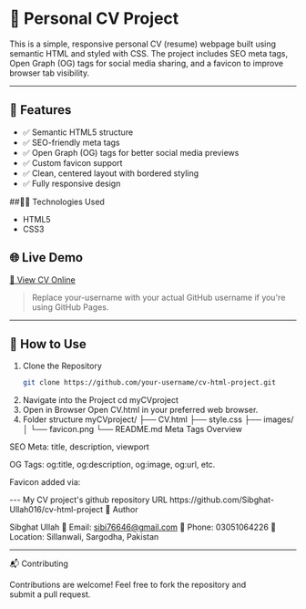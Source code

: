 # 💼 Personal CV Project

This is a simple, responsive personal CV (resume) webpage built using semantic HTML and styled with CSS. The project includes SEO meta tags, Open Graph (OG) tags for social media sharing, and a favicon to improve browser tab visibility.

---

## 📄 Features

- ✅ Semantic HTML5 structure
- ✅ SEO-friendly meta tags
- ✅ Open Graph (OG) tags for better social media previews
- ✅ Custom favicon support
- ✅ Clean, centered layout with bordered styling
- ✅ Fully responsive design


##🧑‍💻 Technologies Used

- HTML5
- CSS3

## 🌐 Live Demo

[🔗 View CV Online](https://your-username.github.io/cv-html-project)

> Replace your-username with your actual GitHub username if you're using GitHub Pages.

---

## 🚀 How to Use

1. Clone the Repository
   ```bash
   git clone https://github.com/your-username/cv-html-project.git 
2. Navigate into the Project
   cd myCVproject
3. Open in Browser
   Open CV.html in your preferred web browser.
5. Folder structure
   myCVproject/
├── CV.html
├── style.css
├── images/
│   └── favicon.png
└── README.md 
   Meta Tags Overview

SEO Meta: title, description, viewport

OG Tags: og:title, og:description, og:image, og:url, etc.

Favicon added via:

<link rel="icon" href="cv-html-project.png">
---
My CV project's github repository URL
https://github.com/Sibghat-Ullah016/cv-html-project
🧑 Author

Sibghat Ullah
📧 Email: sibi76646@gmail.com
📱 Phone: 03051064226
📍 Location: Sillanwali, Sargodha, Pakistan

---

📬 Contributing

Contributions are welcome! Feel free to fork the repository and submit a pull request.
